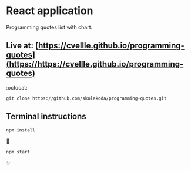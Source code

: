 # React application

Programming quotes list with chart.

## Live at: [https://cvellle.github.io/programming-quotes](https://https://cvellle.github.io/programming-quotes)

:octocat:

```
git clone https://github.com/skolakoda/programming-quotes.git
```

## Terminal instructions

```
npm install
```

:rocket:

```
npm start
```

:sparkles:
